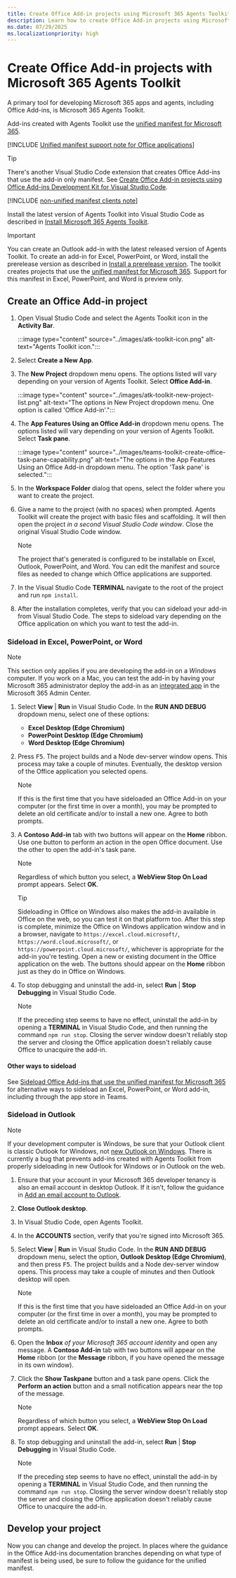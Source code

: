 ```yaml
---
title: Create Office Add-in projects using Microsoft 365 Agents Toolkit
description: Learn how to create Office Add-in projects using Microsoft 365 Agents Toolkit.
ms.date: 07/29/2025
ms.localizationpriority: high
---
```


# Create Office Add-in projects with Microsoft 365 Agents Toolkit

A primary tool for developing Microsoft 365 apps and agents, including Office Add-ins, is Microsoft 365 Agents Toolkit.

Add-ins created with Agents Toolkit use the [unified manifest for Microsoft 365](unified-manifest-overview.md).

   [!INCLUDE [Unified manifest support note for Office applications](../includes/unified-manifest-support-note.md)]

> [!TIP]
> There's another Visual Studio Code extension that creates Office Add-ins that use the add-in only manifest. See [Create Office Add-in projects using Office Add-ins Development Kit for Visual Studio Code](development-kit-overview.md).

   [!INCLUDE [non-unified manifest clients note](../includes/non-unified-manifest-clients.md)]

Install the latest version of Agents Toolkit into Visual Studio Code as described in [Install Microsoft 365 Agents Toolkit](/microsoftteams/platform/toolkit/install-teams-toolkit?tabs=vscode).

> [!IMPORTANT]
> You can create an Outlook add-in with the latest released version of Agents Toolkit. To create an add-in for Excel, PowerPoint, or Word, install the prerelease version as described in [Install a prerelease version](/microsoftteams/platform/toolkit/install-teams-toolkit?tabs=vscode#install-a-prerelease-version). The toolkit creates projects that use the [unified manifest for Microsoft 365](json-manifest-overview.md). Support for this manifest in Excel, PowerPoint, and Word is preview only. 

## Create an Office Add-in project

1. Open Visual Studio Code and select the Agents Toolkit icon in the **Activity Bar**.

    :::image type="content" source="../images/atk-toolkit-icon.png" alt-text="Agents Toolkit icon.":::

1. Select **Create a New App**.
1. The **New Project** dropdown menu opens. The options listed will vary depending on your version of Agents Toolkit. Select **Office Add-in**.

    :::image type="content" source="../images/atk-toolkit-new-project-list.png" alt-text="The options in New Project dropdown menu. One option is called 'Office Add-in'.":::

1. The **App Features Using an Office Add-in** dropdown menu opens. The options listed will vary depending on your version of Agents Toolkit. Select **Task pane**.

    :::image type="content" source="../images/teams-toolkit-create-office-task-pane-capability.png" alt-text="The options in the App Features Using an Office Add-in dropdown menu. The option 'Task pane' is selected.":::

1. In the **Workspace Folder** dialog that opens, select the folder where you want to create the project.
1. Give a name to the project (with no spaces) when prompted. Agents Toolkit will create the project with basic files and scaffolding. It will then open the project *in a second Visual Studio Code window*. Close the original Visual Studio Code window.

   > [!NOTE]
   > The project that's generated is configured to be installable on Excel, Outlook, PowerPoint, and Word. You can edit the manifest and source files as needed to change which Office applications are supported.

1. In the Visual Studio Code **TERMINAL** navigate to the root of the project and run `npm install`.
1. After the installation completes, verify that you can sideload your add-in from Visual Studio Code. The steps to sideload vary depending on the Office application on which you want to test the add-in.

### Sideload in Excel, PowerPoint, or Word

> [!NOTE]
> This section only applies if you are developing the add-in on a *Windows* computer. If you work on a Mac, you can test the add-in by having your Microsoft 365 administrator deploy the add-in as an [integrated app](/microsoft-365/admin/manage/test-and-deploy-microsoft-365-apps) in the Microsoft 365 Admin Center.

1. Select **View** | **Run** in Visual Studio Code. In the **RUN AND DEBUG** dropdown menu, select one of these options:
 
    - **Excel Desktop (Edge Chromium)**
    - **PowerPoint Desktop (Edge Chromium)**
    - **Word Desktop (Edge Chromium)**

1. Press <kbd>F5</kbd>. The project builds and a Node dev-server window opens. This process may take a couple of minutes. Eventually, the desktop version of the Office application you selected opens.

    > [!NOTE]
    > If this is the first time that you have sideloaded an Office Add-in on your computer (or the first time in over a month), you may be prompted to delete an old certificate and/or to install a new one. Agree to both prompts.

1. A **Contoso Add-in** tab with two buttons will appear on the **Home** ribbon. Use one button to perform an action in the open Office document. Use the other to open the add-in's task pane.

    > [!NOTE]
    > Regardless of which button you select, a **WebView Stop On Load** prompt appears. Select **OK**.

    > [!TIP]
    > Sideloading in Office on Windows also makes the add-in available in Office on the web, so you can test it on that platform too. After this step is complete, minimize the Office on Windows application window and in a browser, navigate to `https://excel.cloud.microsoft/`, `https://word.cloud.microsoft/`, or `https://powerpoint.cloud.microsoft/`, whichever is appropriate for the add-in you're testing. Open a new or existing document in the Office application on the web. The buttons should appear on the **Home** ribbon just as they do in Office on Windows.

1. To stop debugging and uninstall the add-in, select **Run** | **Stop Debugging** in Visual Studio Code.

   > [!NOTE]
   > If the preceding step seems to have no effect, uninstall the add-in by opening a **TERMINAL** in Visual Studio Code, and then running the command `npm run stop`. Closing the server window doesn't reliably stop the server and closing the Office application doesn't reliably cause Office to unacquire the add-in.

#### Other ways to sideload

See [Sideload Office Add-ins that use the unified manifest for Microsoft 365](../testing/sideload-add-in-with-unified-manifest.md) for alternative ways to sideload an Excel, PowerPoint, or Word add-in, including through the app store in Teams.

### Sideload in Outlook

> [!NOTE]
> If your development computer is Windows, be sure that your Outlook client is classic Outlook for Windows, not [new Outlook on Windows](https://support.microsoft.com/office/656bb8d9-5a60-49b2-a98b-ba7822bc7627). There is currently a bug that prevents add-ins created with Agents Toolkit from properly sideloading in new Outlook for Windows or in Outlook on the web.

1. Ensure that your account in your Microsoft 365 developer tenancy is also an email account in desktop Outlook. If it isn't, follow the guidance in [Add an email account to Outlook](https://support.microsoft.com/office/e9da47c4-9b89-4b49-b945-a204aeea6726).
1. **Close Outlook desktop**.
1. In Visual Studio Code, open Agents Toolkit.
1. In the **ACCOUNTS** section, verify that you're signed into Microsoft 365.
1. Select **View** | **Run** in Visual Studio Code. In the **RUN AND DEBUG** dropdown menu, select the option, **Outlook Desktop (Edge Chromium)**, and then press <kbd>F5</kbd>. The project builds and a Node dev-server window opens. This process may take a couple of minutes and then Outlook desktop will open.

    > [!NOTE]
    > If this is the first time that you have sideloaded an Office Add-in on your computer (or the first time in over a month), you may be prompted to delete an old certificate and/or to install a new one. Agree to both prompts.

1. Open the **Inbox** *of your Microsoft 365 account identity* and open any message. A **Contoso Add-in** tab with two buttons will appear on the **Home** ribbon (or the **Message** ribbon, if you have opened the message in its own window).
1. Click the **Show Taskpane** button and a task pane opens. Click the **Perform an action** button and a small notification appears near the top of the message.

    > [!NOTE]
    > Regardless of which button you select, a **WebView Stop On Load** prompt appears. Select **OK**.

1. To stop debugging and uninstall the add-in, select **Run** | **Stop Debugging** in Visual Studio Code.

   > [!NOTE]
   > If the preceding step seems to have no effect, uninstall the add-in by opening a **TERMINAL** in Visual Studio Code, and then running the command `npm run stop`. Closing the server window doesn't reliably stop the server and closing the Office application doesn't reliably cause Office to unacquire the add-in.

## Develop your project

Now you can change and develop the project. In places where the guidance in the Office Add-ins documentation branches depending on what type of manifest is being used, be sure to follow the guidance for the unified manifest.
